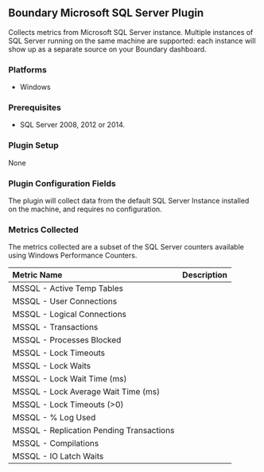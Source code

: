 Boundary Microsoft SQL Server Plugin
------------------------------------
Collects metrics from Microsoft SQL Server instance. Multiple instances of SQL Server running on the same machine are supported: each instance will show up as a separate source on your Boundary dashboard.

### Platforms
- Windows

### Prerequisites
- SQL Server 2008, 2012 or 2014.

### Plugin Setup

None

### Plugin Configuration Fields

The plugin will collect data from the default SQL Server Instance installed on the machine, and requires
no configuration.

### Metrics Collected

The metrics collected are a subset of the SQL Server counters available using Windows Performance Counters.


|Metric Name                             |Description|
|:---------------------------------------|:----------|
|MSSQL - Active Temp Tables              |           |
|MSSQL - User Connections                |           |
|MSSQL - Logical Connections             |           |
|MSSQL - Transactions                    |           |
|MSSQL - Processes Blocked               |           |
|MSSQL - Lock Timeouts                   |           |
|MSSQL - Lock Waits                      |           |
|MSSQL - Lock Wait Time (ms)             |           |
|MSSQL - Lock Average Wait Time (ms)     |           |
|MSSQL - Lock Timeouts (>0)              |           |
|MSSQL - % Log Used                      |           |
|MSSQL - Replication Pending Transactions|           |
|MSSQL - Compilations                    |           |
|MSSQL - IO Latch Waits                  |           |
